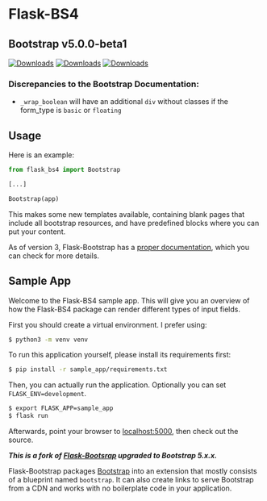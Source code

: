 # Flask-BS4



## Bootstrap v5.0.0-beta1

[![Downloads](https://pepy.tech/badge/flask-bs4)](https://pepy.tech/project/flask-bs4)
[![Downloads](https://pepy.tech/badge/flask-bs4/month)](https://pepy.tech/project/flask-bs4/month)
[![Downloads](https://pepy.tech/badge/flask-bs4/week)](https://pepy.tech/project/flask-bs4/week)


### Discrepancies to the Bootstrap Documentation:
- `_wrap_boolean` will have an additional `div` without classes if the form_type is `basic` or `floating`

## Usage

Here is an example:

```python
from flask_bs4 import Bootstrap

[...]

Bootstrap(app)
```

This makes some new templates available, containing blank pages that include all bootstrap resources, and have predefined blocks where you can put your content.

As of version 3, Flask-Bootstrap has a [proper documentation](http://pythonhosted.org/Flask-Bootstrap), which you can check for more details.

## Sample App

Welcome to the Flask-BS4 sample app. This will give you an overview
of how the Flask-BS4 package can render different types of input fields.

First you should create a virtual environment. I prefer using:

```bash
$ python3 -m venv venv
```

To run this application yourself, please install its requirements first:

```bash
$ pip install -r sample_app/requirements.txt
```

Then, you can actually run the application. Optionally you can set
`FLASK_ENV=development`.

```bash
$ export FLASK_APP=sample_app
$ flask run
```

Afterwards, point your browser to [localhost:5000](http://localhost:5000),
then check out the source.


***This is a fork of [Flask-Bootsrap](https://pypi.org/project/Flask-Bootstrap/) upgraded to Bootstrap 5.x.x.***

Flask-Bootstrap packages [Bootstrap](http://getbootstrap.com) into an extension that mostly consists of a blueprint named `bootstrap`. It can also create links to serve Bootstrap from a CDN and works with no boilerplate code in your application.
